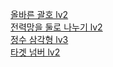 [올바른 괄호 lv2](https://school.programmers.co.kr/learn/courses/30/lessons/12909)  
[전력망을 둘로 나누기 lv2](https://school.programmers.co.kr/learn/courses/30/lessons/86971)  
[정수 삼각형 lv3](https://school.programmers.co.kr/learn/courses/30/lessons/43105)  
[타겟 넘버 lv2](https://school.programmers.co.kr/learn/courses/30/lessons/43165)